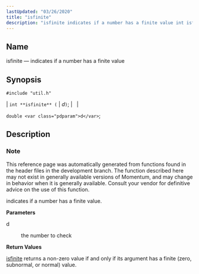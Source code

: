 ```yaml
---
lastUpdated: "03/26/2020"
title: "isfinite"
description: "isfinite indicates if a number has a finite value int isfinite d double d This reference page was automatically generated from functions found in the header files in the development branch The function described here may not exist in generally available versions of Momentum and may change in behavior when..."
---
```


<a name="apis.isfinite"></a> 
## Name

isfinite — indicates if a number has a finite value

## Synopsis

`#include "util.h"`

| `int **isfinite** (` | <var class="pdparam">d</var>`)`; |   |

`double <var class="pdparam">d</var>`;<a name="idp64109632"></a> 
## Description

### Note

This reference page was automatically generated from functions found in the header files in the development branch. The function described here may not exist in generally available versions of Momentum, and may change in behavior when it is generally available. Consult your vendor for definitive advice on the use of this function.

indicates if a number has a finite value.

**<a name="idp64112496"></a> Parameters**

<dl class="variablelist">

<dt>d</dt>

<dd>

the number to check

</dd>

</dl>

**<a name="idp64115216"></a> Return Values**

[isfinite](/momentum/3/3-api/apis-isfinite) returns a non-zero value if and only if its argument has a finite (zero, subnormal, or normal) value.